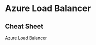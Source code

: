 # Azure Load Balancer

## Cheat Sheet

[Azure Load Balancer](https://tutorialsdojo.com/azure-load-balancer/)
